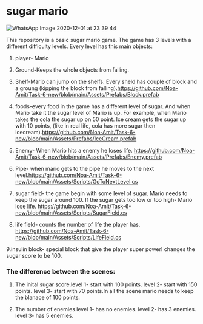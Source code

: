 # sugar mario

![WhatsApp Image 2020-12-01 at 23 39 44](https://user-images.githubusercontent.com/57709369/100800089-c0a34e80-342e-11eb-9960-91874483b361.jpeg)


This repository is a basic sugar mario game. 
The game has 3 levels with a different difficulty levels.
Every level has this main objects:
1. player- Mario
2. Ground-Keeps the whole objects from falling.

3. Shelf-Mario can jump on the shelfs. Every sheld has couple of block and a groung (kipping the block from falling).https://github.com/Noa-Amit/Task-6-new/blob/main/Assets/Prefabs/Block.prefab

4. foods-every food in the game has a different level of sugar. And when Mario take it the sugar level of Mario is up. For example, when Mario takes the cola the sugar up on 50 point. Ice cream gets the sugar up with 10 points, (like in real life, cola has more sugar then icecream).https://github.com/Noa-Amit/Task-6-new/blob/main/Assets/Prefabs/IceCream.prefab


5. Enemy- When Mario hits a enemy he loses life. https://github.com/Noa-Amit/Task-6-new/blob/main/Assets/Prefabs/Enemy.prefab

6. Pipe- when mario gets to the pipe he moves to the next level.https://github.com/Noa-Amit/Task-6-new/blob/main/Assets/Scripts/GoToNextLevel.cs

7. sugar field- the game begin with some level of sugar. Mario needs to keep the sugar around 100. If the sugar gets too low or too high- Mario lose life. https://github.com/Noa-Amit/Task-6-new/blob/main/Assets/Scripts/SugarField.cs

8. life field- counts the number of life the player has.
https://github.com/Noa-Amit/Task-6-new/blob/main/Assets/Scripts/LifeField.cs

9.insulin block- special block that give the player super power! changes the sugar score to be 100.
 
### The difference between the scenes:
1. The inital sugar score.level 1- start with 100 points. level 2- start with 150 points. level 3- start with 70 points.In all the scene mario needs to keep the blanace of 100 points.

2. The number of enemies.level 1- has no enemies. level 2- has 3 enemies. level 3- has 5 enemies.
